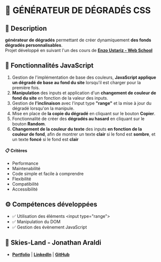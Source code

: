 # 🎨 GÉNÉRATEUR DE DÉGRADÉS CSS

## 📖 Description
**générateur de dégradés** permettant de créer dynamiquement **des fonds dégradés personnalisables**.<br>
Projet développé en suivant l'un des cours de **[Enzo Ustariz - Web School](https://www.udemy.com/user/ustariz-enzo/)** 

## 🔧 Fonctionnalités JavaScript
1. Gestion de l'implémentation de base des couleurs, **JavaScript applique un dégradé de base au fond du site** lorsqu'il est charger pour la première fois.
2. **Manipulation** des inputs et application d'un **changement de couleur de fond du site** en fonction de la valeur des inputs.
3. Gestion de **l'inclinaison** avec l'input type **"range"** et la mise à jour du dégradé lorsqu'on la manipule.
4. Mise en place de **la copie du dégradé** en cliquant sur le bouton **Copier**.
5. Fonctionnalité de créer des **dégradés au hasard** en cliquant sur le bouton **Random**.
6. **Changement de la couleur du texte** des inputs **en fonction de la couleur de fond**, afin de montrer un texte **clair** si le fond est **sombre**, et un texte **foncé** si le fond est **clair**

#### 📋 Critères
- Performance
- Maintenabilité
- Code simple et facile à comprendre
- Flexibilité
- Compatibilité
- Accessibilité

## ⚙️ Compétences développées
- ✅ Utilisation des éléments \<input type="range">
- ✅ Manipulation du DOM
- ✅ Gestion des évènement JavaScript

## 👤 Skies-Land - Jonathan Araldi
- **[Portfolio](https://portfolio-jonathan-araldi.netlify.app/)** | **[LinkedIn](https://www.linkedin.com/in/jonathan-araldi/)** | **[GitHub](https://github.com/Skies-Land)**